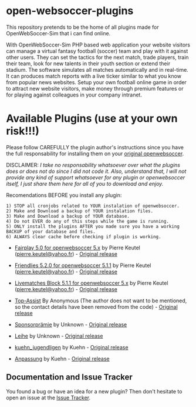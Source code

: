 # open-websoccer-plugins
This repository pretends to be the home of all plugins made for OpenWebSoccer-Sim that i can find online.

With OpenWebSoccer-Sim PHP based web application your website visitors can manage a virtual fantasy football (soccer) team and play with it against other users. They can set the tactics for the next match, trade players, train their team, look for new talents in their youth section or extend their stadium. 
The software simulates all matches automatically and in real-time. It can produces match reports with a live ticker similar to what you know from popular news websites. Setup your own football online game in order to attract new website visitors, make money through premium features or for playing against colleagues in your company intranet.

# Available Plugins (use at your own risk!!!)
Please follow CAREFULLY the plugin author's instructions since you have the full responsability for installing them on your [original openwebsoccer](https://github.com/ihofmann/open-websoccer).

DISCLAIMER: *I take no responsability whatsoever over what the plugins does or does not do since I did not code it. Also, understand that, I will not provide any kind of support whatsoever for any plugin or openwebsoccer itself, I just share them here for all of you to download and enjoy.*

Recomendations BEFORE you install any plugin:

    1) STOP all cronjobs related to YOUR instalation of openwebsoccer.
    2) Make and Download a backup of YOUR instalation files.
    3) Make and Download a backup of YOUR database.
    4) Do not EVER do any of this steps while the game is running.
    5) ONLY install the plugins AFTER you made sure you have a working BACKUP of your database and files.
    6) ALWAYS clear cache before checking if plugin is working.


- [Fairplay 5.0 for openwebsoccer 5.x](Fairplay_5.0.0_WebsoccerExtension/) by Pierre Keutel (<pierre.keutel@yahoo.fr>) - [Original release](http://www.sim-raisal.de/Forum/showthread.php?tid=32)

- [Friendlies 5.2.0 for openwebsoccer 5.1.1](Friendlies_5.2.0_WebsoccerExtension/) by Pierre Keutel (<pierre.keutel@yahoo.fr>) - [Original release](http://www.sim-raisal.de/Forum/showthread.php?tid=22)

- [Livematches Block 5.1.1 for openwebsoccer 5.x](LivetickerResults_5.1.1_WebsoccerExtension/) by Pierre Keutel (<pierre.keutel@yahoo.fr>) - [Original release](http://www.sim-raisal.de/Forum/showthread.php?tid=23)

- [Top-Assist](Top-Assist/) By Anonymous (The author does not want to be mentioned, so the contact details have been removed from the code) - [Original release](http://www.sim-raisal.de/Forum/showthread.php?tid=41)

- [Sponsorprämie](Sponsorprämie/) by Unknown - [Original release](http://www.sim-raisal.de/Forum/showthread.php?tid=42)

- [Leihe](Leihe/) by Unknown - [Original release](http://www.sim-raisal.de/Forum/showthread.php?tid=38)

- [kuehn_jugendligen](kuehn_jugendligen/) by Kuehn - [Original release](http://www.sim-raisal.de/Forum/showthread.php?tid=95)

- [Anpassung](Anpassung/) by Kuehn - [Original release](http://www.sim-raisal.de/Forum/showthread.php?tid=96)

## Documentation and Issue Tracker

You found a bug or have an idea for a new plugin? Then don't hesitate to open an issue at the [Issue Tracker](https://github.com/joseborges/open-websoccer-plugins/issues).

